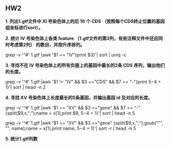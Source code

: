 ## HW2   

**1. 列出1.gtf文件中 XI 号染色体上的后 10 个 CDS （按照每个CDS终止位置的基因组坐标进行sort）。**            


**2. 统计 IV 号染色体上各类 feature （1.gtf文件的第3列，有些注释文件中还应同时考虑第2列） 的数目，并按升序排列。**         

grep -v '^#' 1.gtf |awk '$1 == "IV"{print $3}'| sort | uniq -c    


**3. 寻找不在 IV 号染色体上的所有负链上的基因中最长的2条 CDS 序列，输出他们的长度。**             

grep -v '^#' 1.gtf |awk '$1 != "IV" && $3 =="CDS" && $7 == "-"{print $5-$4 + 1}'| sort | head -n 2

**4. 寻找 XV 号染色体上长度最长的5条基因，并输出基因 id 及对应的长度。**            

grep -v '^#' 1.gtf |awk '$1 == "XV" && $3 =="gene" && $7 == "-"{split($9,x,";");name = x[1];print $9, $5-$4 + 1}'| sort | head -n 5

grep -v '^#' 1.gtf |awk '$1 == "XV" && $3 =="gene" {split($9,x,";");gsub("\"", "", name);name = x[1];print name, $5-$4 + 1}'| sort -r | head -n 5

**5. 统计1.gtf列数**                  
